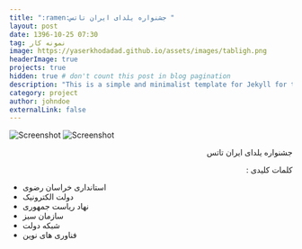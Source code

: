 ```yaml
---
title: ":ramen:جشنواره یلدای ایران تاتس "
layout: post
date: 1396-10-25 07:30
tag: نمونه کار
image: https://yaserkhodadad.github.io/assets/images/tabligh.png
headerImage: true
projects: true
hidden: true # don't count this post in blog pagination
description: "This is a simple and minimalist template for Jekyll for those who likes to eat noodles."
category: project
author: johndoe
externalLink: false
---
```


![Screenshot](https://yaserkhodadad.github.io/assets/port/p2.png)
![Screenshot](https://yaserkhodadad.github.io/assets/port/p3.png)


<p style="direction:rtl">
 جشنواره یلدای ایران تاتس
</p>

<p style="direction:rtl">
کلمات کلیدی :<br/>

- استانداری خراسان رضوی<br/>
- دولت الکترونیک<br/>
- نهاد ریاست جمهوری<br/>
- سازمان سبز<br/>
- شبکه دولت<br/>
- فناوری های نوین<br/>
</p>
